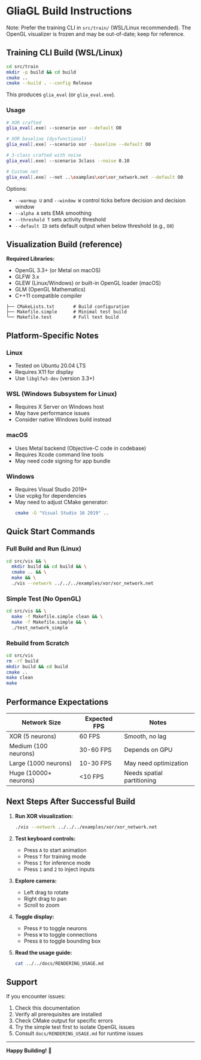 # GliaGL Build Instructions

Note: Prefer the training CLI in `src/train/` (WSL/Linux recommended). The OpenGL visualizer is frozen and may be out-of-date; keep for reference.

## Training CLI Build (WSL/Linux)

```bash
cd src/train
mkdir -p build && cd build
cmake ..
cmake --build . --config Release
```

This produces `glia_eval` (or `glia_eval.exe`).

### Usage

```bash
# XOR crafted
glia_eval[.exe] --scenario xor --default O0

# XOR baseline (dysfunctional)
glia_eval[.exe] --scenario xor --baseline --default O0

# 3-class crafted with noise
glia_eval[.exe] --scenario 3class --noise 0.10

# Custom net
glia_eval[.exe] --net ..\examples\xor\xor_network.net --default O0
```

Options:
- `--warmup U` and `--window W` control ticks before decision and decision window
- `--alpha A` sets EMA smoothing
- `--threshold T` sets activity threshold
- `--default ID` sets default output when below threshold (e.g., `O0`)

## Visualization Build (reference)

**Required Libraries:**
- OpenGL 3.3+ (or Metal on macOS)
- GLFW 3.x
- GLEW (Linux/Windows) or built-in OpenGL loader (macOS)
- GLM (OpenGL Mathematics)
- C++11 compatible compiler

```
├── CMakeLists.txt       # Build configuration
├── Makefile.simple      # Minimal test build
└── Makefile.test        # Full test build
```

## Platform-Specific Notes

### Linux
- Tested on Ubuntu 20.04 LTS
- Requires X11 for display
- Use `libglfw3-dev` (version 3.3+)

### WSL (Windows Subsystem for Linux)
- Requires X Server on Windows host
- May have performance issues
- Consider native Windows build instead

### macOS
- Uses Metal backend (Objective-C code in codebase)
- Requires Xcode command line tools
- May need code signing for app bundle

### Windows
- Requires Visual Studio 2019+
- Use vcpkg for dependencies
- May need to adjust CMake generator:
  ```bash
  cmake -G "Visual Studio 16 2019" ..
  ```

## Quick Start Commands

### Full Build and Run (Linux)
```bash
cd src/vis && \
  mkdir build && cd build && \
  cmake .. && \
  make && \
  ./vis --network ../../../examples/xor/xor_network.net
```

### Simple Test (No OpenGL)
```bash
cd src/vis && \
  make -f Makefile.simple clean && \
  make -f Makefile.simple && \
  ./test_network_simple
```

### Rebuild from Scratch
```bash
cd src/vis
rm -rf build
mkdir build && cd build
cmake ..
make clean
make
```

## Performance Expectations

| Network Size | Expected FPS | Notes |
|--------------|--------------|-------|
| XOR (5 neurons) | 60 FPS | Smooth, no lag |
| Medium (100 neurons) | 30-60 FPS | Depends on GPU |
| Large (1000 neurons) | 10-30 FPS | May need optimization |
| Huge (10000+ neurons) | <10 FPS | Needs spatial partitioning |

## Next Steps After Successful Build

1. **Run XOR visualization:**
   ```bash
   ./vis --network ../../../examples/xor/xor_network.net
   ```

2. **Test keyboard controls:**
   - Press `A` to start animation
   - Press `T` for training mode
   - Press `I` for inference mode
   - Press `1` and `2` to inject inputs

3. **Explore camera:**
   - Left drag to rotate
   - Right drag to pan
   - Scroll to zoom

4. **Toggle display:**
   - Press `P` to toggle neurons
   - Press `W` to toggle connections
   - Press `B` to toggle bounding box

5. **Read the usage guide:**
   ```bash
   cat ../../docs/RENDERING_USAGE.md
   ```

## Support

If you encounter issues:
1. Check this documentation
2. Verify all prerequisites are installed
3. Check CMake output for specific errors
4. Try the simple test first to isolate OpenGL issues
5. Consult `docs/RENDERING_USAGE.md` for runtime issues

---

**Happy Building!** 🔨
